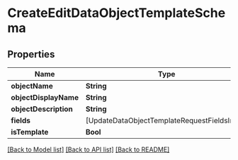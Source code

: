 # CreateEditDataObjectTemplateSchema

## Properties
Name | Type | Description | Notes
------------ | ------------- | ------------- | -------------
**objectName** | **String** |  | 
**objectDisplayName** | **String** |  | 
**objectDescription** | **String** |  | 
**fields** | [UpdateDataObjectTemplateRequestFieldsInner] |  | 
**isTemplate** | **Bool** |  | 

[[Back to Model list]](../README.md#documentation-for-models) [[Back to API list]](../README.md#documentation-for-api-endpoints) [[Back to README]](../README.md)



